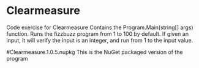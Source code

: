 # Clearmeasure
Code exercise for Clearmeasure
Contains the Program.Main(string[] args) function.
Runs the fizzbuzz program from 1 to 100 by default. If given an input, it will verify the input is an integer, and run from 1 to the input value.

#Clearmeasure.1.0.5.nupkg
This is the NuGet packaged version of the program

